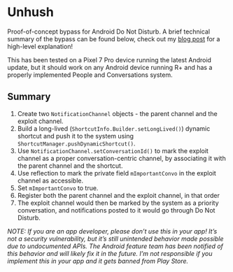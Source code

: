 # Unhush

Proof-of-concept bypass for Android Do Not Disturb. A brief technical summary of the bypass can be found below, check out my [blog post](https://sithi.me/blog/2023-05-12-unhush/) for a high-level explanation!

This has been tested on a Pixel 7 Pro device running the latest Android update, but it should work on any Android device running R+ and has a properly implemented People and Conversations system.

## Summary

1. Create two `NotificationChannel` objects - the parent channel and the exploit channel.
2. Build a long-lived (`ShortcutInfo.Builder.setLongLived()`) dynamic shortcut and push it to the system using `ShortcutManager.pushDynamicShortcut()`.
3. Use `NotificationChannel.setConversationId()` to mark the exploit channel as a proper conversation-centric channel, by associating it with the parent channel and the shortcut.
4. Use reflection to mark the private field `mImportantConvo` in the exploit channel as accessible.
5. Set `mImportantConvo` to true.
6. Register both the parent channel and the exploit channel, in that order
7. The exploit channel would then be marked by the system as a priority conversation, and notifications posted to it would go through Do Not Disturb.

*NOTE: If you are an app developer, please don’t use this in your app! It’s not a security vulnerability, but it’s still unintended behavior made possible due to undocumented APIs. The Android feature team has been notified of this behavior and will likely fix it in the future. I’m not responsible if you implement this in your app and it gets banned from Play Store.*
